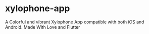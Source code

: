 # xylophone-app
A Colorful and vibrant Xylophone App compatible with both iOS and Android.
Made With Love and Flutter
